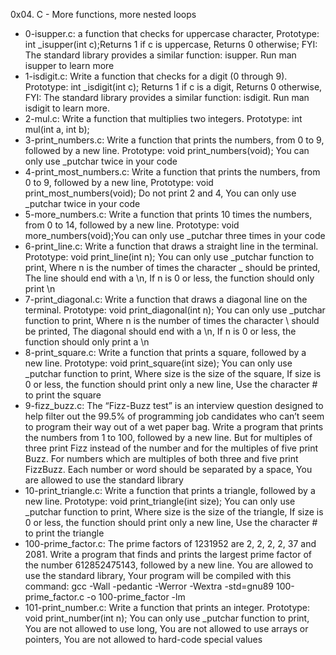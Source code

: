 0x04. C - More functions, more nested loops
* 0-isupper.c: a function that checks for uppercase character, Prototype: int _isupper(int c);Returns 1 if c is uppercase, Returns 0 otherwise; FYI: The standard library provides a similar function: isupper. Run man isupper to learn more
* 1-isdigit.c: Write a function that checks for a digit (0 through 9). Prototype: int _isdigit(int c); Returns 1 if c is a digit, Returns 0 otherwise, FYI: The standard library provides a similar function: isdigit. Run man isdigit to learn more.
* 2-mul.c: Write a function that multiplies two integers. Prototype: int mul(int a, int b);
* 3-print_numbers.c: Write a function that prints the numbers, from 0 to 9, followed by a new line. Prototype: void print_numbers(void); You can only use _putchar twice in your code
* 4-print_most_numbers.c: Write a function that prints the numbers, from 0 to 9, followed by a new line, Prototype: void print_most_numbers(void); Do not print 2 and 4, You can only use _putchar twice in your code
* 5-more_numbers.c: Write a function that prints 10 times the numbers, from 0 to 14, followed by a new line. Prototype: void more_numbers(void);You can only use _putchar three times in your code
* 6-print_line.c: Write a function that draws a straight line in the terminal. Prototype: void print_line(int n); You can only use _putchar function to print, Where n is the number of times the character _ should be printed, The line should end with a \n, If n is 0 or less, the function should only print \n
* 7-print_diagonal.c: Write a function that draws a diagonal line on the terminal. Prototype: void print_diagonal(int n); You can only use _putchar function to print, Where n is the number of times the character \ should be printed, The diagonal should end with a \n, If n is 0 or less, the function should only print a \n
* 8-print_square.c: Write a function that prints a square, followed by a new line. Prototype: void print_square(int size); You can only use _putchar function to print, Where size is the size of the square, If size is 0 or less, the function should print only a new line, Use the character # to print the square
* 9-fizz_buzz.c: The “Fizz-Buzz test” is an interview question designed to help filter out the 99.5% of programming job candidates who can’t seem to program their way out of a wet paper bag. Write a program that prints the numbers from 1 to 100, followed by a new line. But for multiples of three print Fizz instead of the number and for the multiples of five print Buzz. For numbers which are multiples of both three and five print FizzBuzz. Each number or word should be separated by a space, You are allowed to use the standard library
* 10-print_triangle.c: Write a function that prints a triangle, followed by a new line. Prototype: void print_triangle(int size); You can only use _putchar function to print, Where size is the size of the triangle, If size is 0 or less, the function should print only a new line, Use the character # to print the triangle
* 100-prime_factor.c: The prime factors of 1231952 are 2, 2, 2, 2, 37 and 2081. Write a program that finds and prints the largest prime factor of the number 612852475143, followed by a new line. You are allowed to use the standard library, Your program will be compiled with this command: gcc -Wall -pedantic -Werror -Wextra -std=gnu89 100-prime_factor.c -o 100-prime_factor -lm 
* 101-print_number.c: Write a function that prints an integer. Prototype: void print_number(int n); You can only use _putchar function to print, You are not allowed to use long, You are not allowed to use arrays or pointers, You are not allowed to hard-code special values

